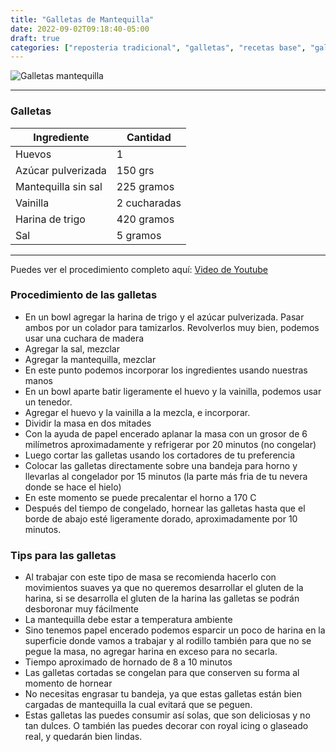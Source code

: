 ```yaml
---
title: "Galletas de Mantequilla"
date: 2022-09-02T09:18:40-05:00
draft: true
categories: ["reposteria tradicional", "galletas", "recetas base", "galletas de mantequilla"]
---
```

![Galletas mantequilla](../../images/galletas_mantequilla.jpg)
___
### Galletas 

| Ingrediente | Cantidad |
| ----------- | ----------- |
| Huevos | 1 |
| Azúcar pulverizada | 150 grs |
| Mantequilla sin sal | 225 gramos |
| Vainilla | 2 cucharadas | 
| Harina de trigo | 420 gramos |
| Sal | 5 gramos |
___

Puedes ver el procedimiento completo aquí: [Video de Youtube](https://youtu.be/l5LTyjtkVYM)

### Procedimiento de las galletas
- En un bowl agregar la harina de trigo y el azúcar pulverizada. Pasar ambos por un colador para tamizarlos. Revolverlos muy bien, podemos usar una cuchara de madera
- Agregar la sal, mezclar
- Agregar la mantequilla, mezclar
- En este punto podemos incorporar los ingredientes usando nuestras manos
- En un bowl aparte batir ligeramente el huevo y la vainilla, podemos usar un tenedor. 
- Agregar el huevo y la vainilla a la mezcla, e incorporar.
- Dividir la masa en dos mitades
- Con la ayuda de papel encerado aplanar la masa con un grosor de 6 milímetros aproximadamente y refrigerar por 20 minutos (no congelar)
- Luego cortar las galletas usando los cortadores de tu preferencia
- Colocar las galletas directamente sobre una bandeja para horno y llevarlas al congelador por 15 minutos (la parte más fria de tu nevera donde se hace el hielo)
- En este momento se puede precalentar el horno a 170 C
- Después del tiempo de congelado, hornear las galletas hasta que el borde de abajo esté ligeramente dorado, aproximadamente por 10 minutos.

### Tips para las galletas
- Al trabajar con este tipo de masa se recomienda hacerlo con movimientos suaves ya que no queremos desarrollar el gluten de la harina, si se desarrolla el gluten de la harina las galletas se podrán desboronar muy fácilmente
- La mantequilla debe estar a temperatura ambiente
- Sino tenemos papel encerado podemos esparcir un poco de harina en la superficie donde vamos a trabajar y al rodillo también para que no se pegue la masa, no agregar harina en exceso para no secarla.
- Tiempo aproximado de hornado de 8 a 10 minutos
- Las galletas cortadas se congelan para que conserven su forma al momento de hornear
- No necesitas engrasar tu bandeja, ya que estas galletas están bien cargadas de mantequilla la cual evitará que se peguen.
- Estas galletas las puedes consumir así solas, que son deliciosas y no tan dulces. O también las puedes decorar con royal icing o glaseado real, y quedarán bien lindas.
